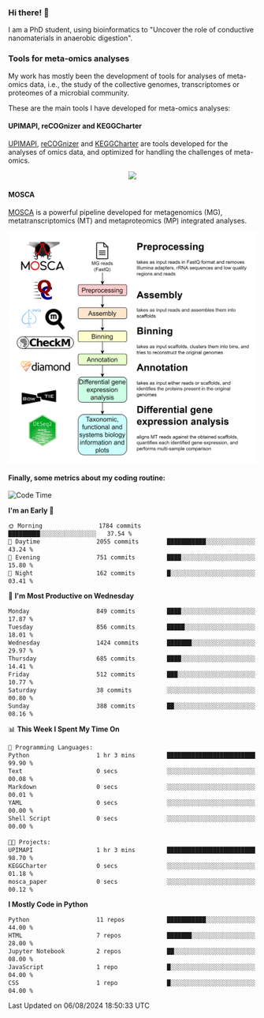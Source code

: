 ### Hi there! 👋

I am a PhD student, using bioinformatics to "Uncover the role of conductive nanomaterials in anaerobic digestion".

### Tools for meta-omics analyses

My work has mostly been the development of tools for analyses of meta-omics data, i.e., the study of the collective genomes, transcriptomes or proteomes of a microbial community.

These are the main tools I have developed for meta-omics analyses:

#### UPIMAPI, reCOGnizer and KEGGCharter

[UPIMAPI](https://github.com/iquasere/UPIMAPI), [reCOGnizer](https://github.com/iquasere/reCOGnizer) and [KEGGCharter](https://github.com/iquasere/KEGGCharter) are tools developed for the analyses of omics data, and optimized for handling the challenges of meta-omics.

<p align="center">
    <img src="assets/annotation_paper.png">
</p>

#### MOSCA

[MOSCA](https://github.com/iquasere/MOSCA) is a powerful pipeline developed for metagenomics (MG), metatranscriptomics (MT) and metaproteomics (MP) integrated analyses.

<p align="center">
    <img src="assets/mosca_workflow.png" align="center" width="700">
</p>


#### Finally, some metrics about my coding routine:

<!--START_SECTION:waka-->
![Code Time](http://img.shields.io/badge/Code%20Time-854%20hrs%2012%20mins-blue)

**I'm an Early 🐤** 

```text
🌞 Morning                1784 commits        █████████░░░░░░░░░░░░░░░░   37.54 % 
🌆 Daytime                2055 commits        ███████████░░░░░░░░░░░░░░   43.24 % 
🌃 Evening                751 commits         ████░░░░░░░░░░░░░░░░░░░░░   15.80 % 
🌙 Night                  162 commits         █░░░░░░░░░░░░░░░░░░░░░░░░   03.41 % 
```
📅 **I'm Most Productive on Wednesday** 

```text
Monday                   849 commits         ████░░░░░░░░░░░░░░░░░░░░░   17.87 % 
Tuesday                  856 commits         █████░░░░░░░░░░░░░░░░░░░░   18.01 % 
Wednesday                1424 commits        ███████░░░░░░░░░░░░░░░░░░   29.97 % 
Thursday                 685 commits         ████░░░░░░░░░░░░░░░░░░░░░   14.41 % 
Friday                   512 commits         ███░░░░░░░░░░░░░░░░░░░░░░   10.77 % 
Saturday                 38 commits          ░░░░░░░░░░░░░░░░░░░░░░░░░   00.80 % 
Sunday                   388 commits         ██░░░░░░░░░░░░░░░░░░░░░░░   08.16 % 
```


📊 **This Week I Spent My Time On** 

```text
💬 Programming Languages: 
Python                   1 hr 3 mins         █████████████████████████   99.90 % 
Text                     0 secs              ░░░░░░░░░░░░░░░░░░░░░░░░░   00.08 % 
Markdown                 0 secs              ░░░░░░░░░░░░░░░░░░░░░░░░░   00.01 % 
YAML                     0 secs              ░░░░░░░░░░░░░░░░░░░░░░░░░   00.00 % 
Shell Script             0 secs              ░░░░░░░░░░░░░░░░░░░░░░░░░   00.00 % 

🐱‍💻 Projects: 
UPIMAPI                  1 hr 3 mins         █████████████████████████   98.70 % 
KEGGCharter              0 secs              ░░░░░░░░░░░░░░░░░░░░░░░░░   01.18 % 
mosca_paper              0 secs              ░░░░░░░░░░░░░░░░░░░░░░░░░   00.12 % 
```

**I Mostly Code in Python** 

```text
Python                   11 repos            ███████████░░░░░░░░░░░░░░   44.00 % 
HTML                     7 repos             ███████░░░░░░░░░░░░░░░░░░   28.00 % 
Jupyter Notebook         2 repos             ██░░░░░░░░░░░░░░░░░░░░░░░   08.00 % 
JavaScript               1 repo              █░░░░░░░░░░░░░░░░░░░░░░░░   04.00 % 
CSS                      1 repo              █░░░░░░░░░░░░░░░░░░░░░░░░   04.00 % 
```




 Last Updated on 06/08/2024 18:50:33 UTC
<!--END_SECTION:waka-->
